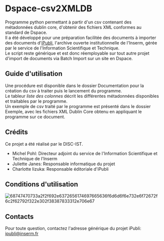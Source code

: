 # Dspace-csv2XMLDB

Programme python permettant à partir d'un csv contenant des métadonnées dublin core, d'obtenir des fichiers XML conformes au standard de Dspace. <br/>
Il a été développé pour une préparation facilitée des documents à importer des documents d'[iPubli](https://www.ipubli.inserm.fr/), l'archive ouverte institutionnelle de l'Inserm, gérée par le service de l'Information Scientifique et Technique.<br/>
Le script reste générique et est donc réemployable sur tout autre projet d'import de documents via Batch Import sur un site en Dspace.

## Guide d'utilisation
Une procédure est disponible dans le dossier Documentation pour la création du csv à traiter puis le lancement du programme. <br/>
Le tableur <i>liste des colonnes</i> décrit les différentes métadonnées disponibles et traitables par le programme.<br/>
Un exemple de csv traité par le programme est présenté dans le dossier Exemple, avec les fichiers XML Dublin Core obtenu en appliquant le programme sur ce document.

## Crédits
Ce projet a été réalisé par le DISC-IST.
- Michel Pohl: Directeur adjoint du service de l'Information Scientifique et Technique de l'Inserm
- Juliette Janes: Responsable informatique du projet
- Charlotte Iizuka: Responsable éditoriale d'iPubli

## Conditions d'utilisation
![68747470733a2f2f692e6372656174697665636f6d6d6f6e732e6f72672f6c2f62792f322e302f38387833312e706e67](https://user-images.githubusercontent.com/56683417/115525743-a78d2400-a28f-11eb-8e45-4b6e3265a527.png)

## Contacts
Pour toute question, contactez l'adresse générique du projet iPubli: ipubli@inserm.fr
